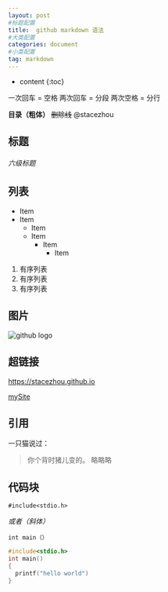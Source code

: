 ```yaml
---
layout: post
#标题配置
title:  github markdown 语法
#大类配置
categories: document
#小类配置
tag: markdown
---
```


* content
{:toc}




一次回车 = 空格
两次回车 = 分段
两次空格 = 分行

**目录（粗体）**
~~删除线~~
@stacezhou
## 标题
###### 六级标题

## 列表
* Item
* Item
  - Item
  - Item
    - Item
      - Item

1. 有序列表
2. 有序列表
3. 有序列表

## 图片
![github logo](logo.png)

## 超链接
https://stacezhou.github.io

[mySite](https://stacezhou.github.io)

## 引用
一只猫说过：
> 你个背时猪儿变的。
> 略略略

## 代码块
    #include<stdio.h>

*或者（斜体）*
```
int main（）
```

```C
#include<stdio.h>
int main()
{
  printf("hello world")
}
```
